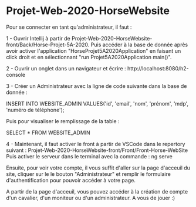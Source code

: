 # Projet-Web-2020-HorseWebsite

Pour se connecter en tant qu'administrateur, il faut : 

1 - Ouvrir Intellij à partir de Projet-Web-2020-HorseWebsite-front/Back/Horse-Projet-5A-2020. 
Puis accéder à la base de donnée après avoir activer l'application "HorseProjet5A2020Application" en faisant un click droit et
en sélectionnant "run Projet5A2020Application main()". 

2 - Ouvrir un onglet dans un navigateur et écrire : http://localhost:8080/h2-console
 

3 - Créer un Administrateur avec la ligne de code suivante dans la base de donnée : 

INSERT INTO WEBSITE_ADMIN  VALUES('id', 'email', 'nom', 'prénom', 'mdp', 'numéro de téléphone');

Puis pour visualiser le remplissage de la table : 

SELECT * FROM WEBSITE_ADMIN 

4 - Maintenant, il faut activer le front à partir de VSCode dans le repertory suivant :
Projet-Web-2020-HorseWebsite-front/Front/Front-Horse-WebSite
Puis activer le serveur dans le terminal avec la commande : 
ng serve

Ensuite, pour voir votre compte, il vous suffit d'aller sur la page d'acceuil du site, 
cliquer sur le le bouton "Administrateur" et remplir le formulaire d'authentification pour pouvoir accéder à votre page. 

A partir de la page d'acceuil, vous pouvez accéder à la création de compte d'un cavalier, d'un moniteur ou d'un administrateur. 
A vous de jouer :)


